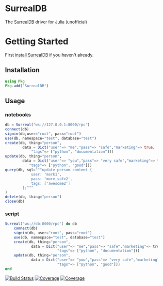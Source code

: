 # SurrealDB

The [SurrealDB](https://surrealdb.com) driver for Julia (unofficial)

# Getting Started
First [install SurrealDB](https://surrealdb.com/install) if you haven't already.

## Installation
```julia
using Pkg
Pkg.add("SurrealDB")
```

## Usage

### notebooks
```julia
db = Surreal("ws://127.0.0.1:8000/rpc")
connect(db)
signin(db,user="root", pass="root")
use(db, namespace="test", database="test")
create(db, thing="person",
        data = Dict("user"=> "me","pass"=> "safe","marketing"=> true,
            "tags"=> ["python", "documentation"]))
update(db, thing="person",
        data = Dict("user"=> "you","pass"=> "very safe","marketing"=> true,
           "tags"=> ["python", "good"]))
query(db, sql="""update person content {
            user: 'mark1',
            pass: 'more_safe2',
            tags: ['awesome2']
        };"""
)
delete(db, thing="person")
close(db)
```
### script
```julia
Surreal("ws://db:8000/rpc") do db
    connect(db)
    signin(db, user="root", pass="root")
    use(db, namespace="test", database="test")
    create(db, thing="person",
            data = Dict("user"=> "me","pass"=> "safe","marketing"=> true,
                        "tags"=> ["python", "documentation"]))
    update(db, thing="person",
            data = Dict("user"=> "you","pass"=> "very safe","marketing"=> true,
                        "tags"=> ["python", "good"]))
end
```

[![Build Status](https://travis-ci.com/YuriMiyamori/SurrealDB.jl.svg?branch=main)](https://travis-ci.com/YuriMiyamori/SurrealDB.jl)
[![Coverage](https://codecov.io/gh/YuriMiyamori/SurrealDB.jl/branch/main/graph/badge.svg)](https://codecov.io/gh/YuriMiyamori/SurrealDB.jl)
[![Coverage](https://coveralls.io/repos/github/YuriMiyamori/SurrealDB.jl/badge.svg?branch=main)](https://coveralls.io/github/YuriMiyamori/SurrealDB.jl?branch=main)
